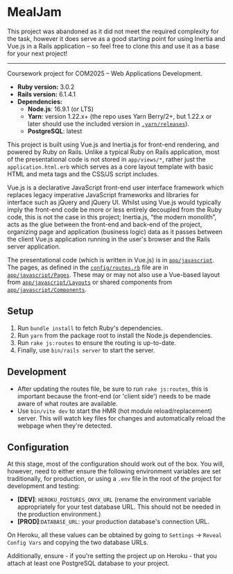 # MealJam

This project was abandoned as it did not meet the required complexity
for the task, however it does serve as a good starting point for using
Inertia and Vue.js in a Rails application – so feel free to clone this
and use it as a base for your next project!

---

Coursework project for COM2025 – Web Applications Development.

- **Ruby version:** 3.0.2
- **Rails version:** 6.1.4.1
- **Dependencies:**
  - **Node.js**: 16.9.1 (or LTS)
  - **Yarn**: version 1.22.x+ (the repo uses Yarn Berry/2+, but 1.22.x
  or later should use the included version in
  [`.yarn/releases`](.yarn/releases)).
  - **PostgreSQL**: latest

This project is built using Vue.js and Inertia.js for front-end
rendering, and powered by Ruby on Rails. Unlike a typical Ruby on
Rails application, most of the presentational code is not stored in
`app/views/*`, rather just the `application.html.erb` which serves
as a core layout template with basic HTML and meta tags and the CSS/JS
script includes.

Vue.js is a declarative JavaScript front-end user interface framework
which replaces legacy imperative JavaScript frameworks and libraries
for interface such as jQuery and jQuery UI. Whilst using Vue.js would
typically imply the front-end code be more or less entirely decoupled
from the Ruby code, this is not the case in this project; Inertia.js,
&ldquo;the modern monolith&rdquo;, acts as the glue between the
front-end and back-end of the project, organizing page and application
(business logic) data as it passes between the client Vue.js application
running in the user's browser and the Rails server application.

The presentational code (which is written in Vue.js) is in
[`app/javascript`](app/javascript). The pages, as defined in the
[`config/routes.rb`](config/routes.rb) file are in
[`app/javascript/Pages`](app/javascript/Pages). These may or may not
also use a Vue-based layout from
[`app/javascript/Layouts`](app/javascript/Layouts) or shared
components from
[`app/javascript/Components`](app/javascript/Components).

## Setup
1. Run `bundle install` to fetch Ruby's dependencies.
2. Run `yarn` from the package root to install the Node.js
dependencies.
3. Run `rake js:routes` to ensure the routing is up-to-date.
4. Finally, use `bin/rails server` to start the server.

## Development
- After updating the routes file, be sure to run `rake js:routes`,
this is important because the front-end (or 'client side') needs to
be made aware of what routes are available.
- Use `bin/vite dev` to start the HMR (hot module reload/replacement)
server. This will watch key files for changes and automatically reload
the webpage when they're detected.

## Configuration
At this stage, most of the configuration should work out of the box.
You will, however, need to either ensure the following environment
variables are set traditionally, for production, or using a `.env`
file in the root of the project for development and testing:
- **[DEV]**: `HEROKU_POSTGRES_ONYX_URL` (rename the environment variable
appropriately for your test database URL. This should not be needed
in the production environment.)
- **[PROD]**:`DATABASE_URL`: your production database's connection URL.

On Heroku, all these values can be obtained by going to `Settings`
&rarr; `Reveal Config Vars` and copying the two database URLs.

Additionally, ensure - if you're setting the project up on Heroku -
that you attach at least one PostgreSQL database to your project.

<!--
Things you may want to cover:

* Ruby version

* System dependencies

* Configuration

* Database creation

* Database initialization

* How to run the test suite

* Services (job queues, cache servers, search engines, etc.)

* Deployment instructions

* ...
-->

